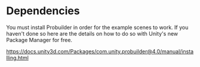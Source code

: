 # Dependencies

You must install Probuilder in order for the example scenes to work. If you haven't done so here are the details on how
to do so with Unity's new Package Manager for free.

https://docs.unity3d.com/Packages/com.unity.probuilder@4.0/manual/installing.html
